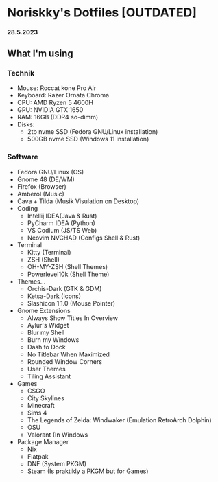 # Noriskky's Dotfiles [OUTDATED]
#### 28.5.2023
## What I'm using
### Technik
- Mouse: Roccat kone Pro Air
- Keyboard: Razer Ornata Chroma
- CPU: AMD Ryzen 5 4600H
- GPU: NVIDIA GTX 1650
- RAM: 16GB (DDR4 so-dimm)
- Disks:
	- 2tb nvme SSD (Fedora GNU/Linux installation)
	- 500GB nvme SSD (Windows 11 installation)

### Software
- Fedora GNU/Linux (OS)
- Gnome 48 (DE/WM)
- Firefox (Browser)
- Amberol (Music)
- Cava + Tilda (Musik Visulation on Desktop)
- Coding
	- Intellij IDEA(Java & Rust)
	- PyCharm IDEA (Python)
	- VS Codium (JS/TS Web)
	- Neovim NVCHAD (Configs Shell & Rust)
- Terminal
	- Kitty (Terminal)
	- ZSH (Shell)
	- OH-MY-ZSH (Shell Themes)
	- Powerlevel10k (Shell Theme)
- Themes...
	- Orchis-Dark (GTK & GDM)
	- Ketsa-Dark (Icons)
	- Slashicon 1.1.0 (Mouse Pointer)
- Gnome Extensions
	- Always Show Titles In Overview
	- Aylur's Widget
	- Blur my Shell
	- Burn my Windows
	- Dash to Dock
	- No Titlebar When Maximized
	- Rounded Window Corners
	- User Themes
	- Tiling Assistant
- Games
	- CSGO
	- City Skylines
	- Minecraft
	- Sims 4 
	- The Legends of Zelda: Windwaker (Emulation RetroArch Dolphin)
	- OSU
	- Valorant (In Windows
- Package Manager
	- Nix
	- Flatpak
	- DNF (System PKGM)
	- Steam (Is praktikly a PKGM but for Games)

